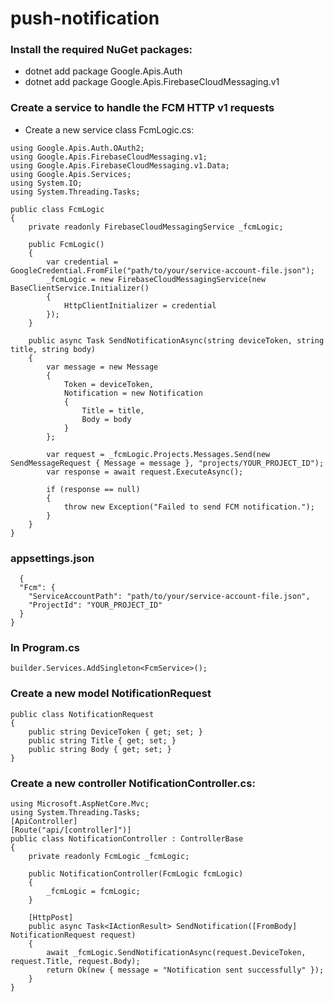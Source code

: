 # push-notification

### Install the required NuGet packages:
- dotnet add package Google.Apis.Auth
- dotnet add package Google.Apis.FirebaseCloudMessaging.v1
### Create a service to handle the FCM HTTP v1 requests
- Create a new service class FcmLogic.cs:
```
using Google.Apis.Auth.OAuth2;
using Google.Apis.FirebaseCloudMessaging.v1;
using Google.Apis.FirebaseCloudMessaging.v1.Data;
using Google.Apis.Services;
using System.IO;
using System.Threading.Tasks;

public class FcmLogic
{
    private readonly FirebaseCloudMessagingService _fcmLogic;

    public FcmLogic()
    {
        var credential = GoogleCredential.FromFile("path/to/your/service-account-file.json");
        _fcmLogic = new FirebaseCloudMessagingService(new BaseClientService.Initializer()
        {
            HttpClientInitializer = credential
        });
    }

    public async Task SendNotificationAsync(string deviceToken, string title, string body)
    {
        var message = new Message
        {
            Token = deviceToken,
            Notification = new Notification
            {
                Title = title,
                Body = body
            }
        };

        var request = _fcmLogic.Projects.Messages.Send(new SendMessageRequest { Message = message }, "projects/YOUR_PROJECT_ID");
        var response = await request.ExecuteAsync();

        if (response == null)
        {
            throw new Exception("Failed to send FCM notification.");
        }
    }
}
```
### appsettings.json
```
  {
  "Fcm": {
    "ServiceAccountPath": "path/to/your/service-account-file.json",
    "ProjectId": "YOUR_PROJECT_ID"
  }
}
```
### In Program.cs 
```
builder.Services.AddSingleton<FcmService>();
```
### Create a new model NotificationRequest
```
public class NotificationRequest
{
    public string DeviceToken { get; set; }
    public string Title { get; set; }
    public string Body { get; set; }
}
```
### Create a new controller NotificationController.cs:
```
using Microsoft.AspNetCore.Mvc;
using System.Threading.Tasks;
[ApiController]
[Route("api/[controller]")]
public class NotificationController : ControllerBase
{
    private readonly FcmLogic _fcmLogic;

    public NotificationController(FcmLogic fcmLogic)
    {
        _fcmLogic = fcmLogic;
    }

    [HttpPost]
    public async Task<IActionResult> SendNotification([FromBody] NotificationRequest request)
    {
        await _fcmLogic.SendNotificationAsync(request.DeviceToken, request.Title, request.Body);
        return Ok(new { message = "Notification sent successfully" });
    }
}
```
